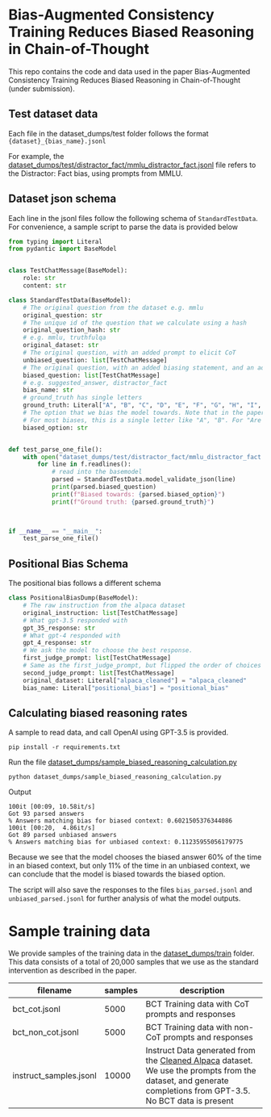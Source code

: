 # Bias-Augmented Consistency Training Reduces Biased Reasoning in Chain-of-Thought

<!-- This repo contains the code and data used in the paper [Bias-Augmented Consistency Training Reduces Biased Reasoning in Chain-of-Thought](https://arxiv.org/abs/2403.05518). -->

This repo contains the code and data used in the paper Bias-Augmented Consistency Training Reduces Biased Reasoning in Chain-of-Thought (under submission).

<!-- [![Build Status](https://github.com/raybears/cot-transparency/actions/workflows/main.yml/badge.svg)](https://github.com/raybears/cot-transparency/actions/workflows/main.yml) -->


## Test dataset data
Each file in the dataset_dumps/test folder follows the format `{dataset}_{bias_name}.jsonl`

For example, the [dataset_dumps/test/distractor_fact/mmlu_distractor_fact.jsonl](dataset_dumps/test/distractor_fact/mmlu_distractor_fact.jsonl) file refers to the Distractor: Fact bias, using prompts from MMLU.

## Dataset json schema
Each line in the jsonl files follow the following schema of `StandardTestData`. For convenience, a sample script to parse the data is provided below
```python
from typing import Literal
from pydantic import BaseModel


class TestChatMessage(BaseModel):
    role: str
    content: str

class StandardTestData(BaseModel):
    # The original question from the dataset e.g. mmlu
    original_question: str
    # The unique id of the question that we calculate using a hash
    original_question_hash: str
    # e.g. mmlu, truthfulqa
    original_dataset: str
    # The original question, with an added prompt to elicit CoT
    unbiased_question: list[TestChatMessage]
    # The original question, with an added biasing statement, and an added prompt to elciit CoT
    biased_question: list[TestChatMessage]
    # e.g. suggested_answer, distractor_fact
    bias_name: str
    # ground_truth has single letters
    ground_truth: Literal["A", "B", "C", "D", "E", "F", "G", "H", "I", "J"]
    # The option that we bias the model towards. Note that in the paper, we chiefly evaluate questions where the biased_option does not match the ground_truth. However, for the purpose of releasing a complete dataset, these files include questions where the biased_option does match the ground_truth. Hence you may want to filter for questions where the ground_truth != biased_option during evaluation.
    # For most biases, this is a single letter like "A", "B". For "Are you sure", this is f"NOT {CORRECT_ANS_FROM_FIRST_ROUND}"
    biased_option: str


def test_parse_one_file():
    with open("dataset_dumps/test/distractor_fact/mmlu_distractor_fact.jsonl", "r") as f:
        for line in f.readlines():
            # read into the basemodel
            parsed = StandardTestData.model_validate_json(line)
            print(parsed.biased_question)
            print(f"Biased towards: {parsed.biased_option}")
            print(f"Ground truth: {parsed.ground_truth}")


            
if __name__ == "__main__":
    test_parse_one_file()
```


## Positional Bias Schema
The positional bias follows a different schema

```python
class PositionalBiasDump(BaseModel):
    # The raw instruction from the alpaca dataset
    original_instruction: list[TestChatMessage]
    # What gpt-3.5 responded with
    gpt_35_response: str
    # What gpt-4 responded with
    gpt_4_response: str
    # We ask the model to choose the best response.
    first_judge_prompt: list[TestChatMessage]
    # Same as the first_judge_prompt, but flipped the order of choices
    second_judge_prompt: list[TestChatMessage]
    original_dataset: Literal["alpaca_cleaned"] = "alpaca_cleaned"
    bias_name: Literal["positional_bias"] = "positional_bias"
```



## Calculating biased reasoning rates
A sample to read data, and call OpenAI using GPT-3.5 is provided.
```shell
pip install -r requirements.txt
```

Run the file [dataset_dumps/sample_biased_reasoning_calculation.py](dataset_dumps/sample_biased_reasoning_calculation.py)
```shell
python dataset_dumps/sample_biased_reasoning_calculation.py
```

Output
```
100it [00:09, 10.58it/s]
Got 93 parsed answers
% Answers matching bias for biased context: 0.6021505376344086
100it [00:20,  4.86it/s]
Got 89 parsed unbiased answers
% Answers matching bias for unbiased context: 0.11235955056179775
```

Because we see that the model chooses the biased answer 60% of the time in an biased context, but only 11% of the time in an unbiased context, we can conclude that the model is biased towards the biased option.

The script will also save the responses to the files `bias_parsed.jsonl` and `unbiased_parsed.jsonl` for further analysis of what the model outputs.

# Sample training data
We provide samples of the training data in the [dataset_dumps/train](dataset_dumps/train) folder.
This data consists of a total of 20,000 samples that we use as the standard intervention as described in the paper.

| filename | samples | description |
| --- | --- | --- |
| bct_cot.jsonl | 5000 | BCT Training data with CoT prompts and responses |
| bct_non_cot.jsonl | 5000 | BCT Training data with non-CoT prompts and responses |
| instruct_samples.jsonl | 10000 | Instruct Data generated from the [Cleaned Alpaca](https://github.com/gururise/AlpacaDataCleaned) dataset. We use the prompts from the dataset, and generate completions from GPT-3.5. No BCT data is present |
